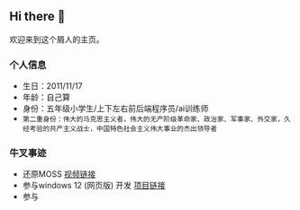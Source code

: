 ## Hi there 👋
欢迎来到这个屑人的主页。

### 个人信息
- 生日：2011/11/17
- 年龄：自己算
- 身份：五年级小学生/上下左右前后端程序员/ai训练师
- `第二重身份：伟大的马克思主义者，伟大的无产阶级革命家、政治家、军事家、外交家，久经考验的共产主义战士，中国特色社会主义伟大事业的杰出领导者`
### 牛叉事迹
- 还原MOSS [视频链接](https://www.bilibili.com/video/BV1Dh411g7aR/?spm_id_from=333.999.0.0)
- 参与windows 12 (网页版) 开发 [项目链接](https://github.com/tjy-gitnub/win12)
- 参与


<!--
**NB-Group/NB-Group** is a ✨ _special_ ✨ repository because its `README.md` (this file) appears on your GitHub profile.

Here are some ideas to get you started:

- 🔭 I’m currently working on ...
- 🌱 I’m currently learning ...
- 👯 I’m looking to collaborate on ...
- 🤔 I’m looking for help with ...
- 💬 Ask me about ...
- 📫 How to reach me: ...
- 😄 Pronouns: ...
- ⚡ Fun fact: ...
-->
